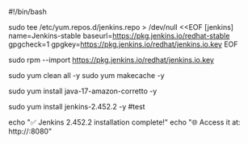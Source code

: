 #!/bin/bash


sudo tee /etc/yum.repos.d/jenkins.repo > /dev/null <<EOF
[jenkins]
name=Jenkins-stable
baseurl=https://pkg.jenkins.io/redhat-stable
gpgcheck=1
gpgkey=https://pkg.jenkins.io/redhat/jenkins.io.key
EOF


sudo rpm --import https://pkg.jenkins.io/redhat/jenkins.io.key


sudo yum clean all -y
sudo yum makecache -y


sudo yum install java-17-amazon-corretto -y


sudo yum install jenkins-2.452.2 -y #test

echo "✅ Jenkins 2.452.2 installation complete!"
echo "🌐 Access it at: http://<your-elastic-ip>:8080"
